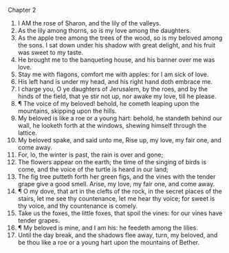 

Chapter 2

1. I AM the rose of Sharon, and the lily of the valleys.
2. As the lily among thorns, so is my love among the daughters.
3. As the apple tree among the trees of the wood, so is my beloved among the sons. I sat down under his shadow with great delight, and his fruit was sweet to my taste.
4. He brought me to the banqueting house, and his banner over me was love.
5. Stay me with flagons, comfort me with apples: for I am sick of love.
6. His left hand is under my head, and his right hand doth embrace me.
7. I charge you, O ye daughters of Jerusalem, by the roes, and by the hinds of the field, that ye stir not up, nor awake my love, till he please.
8. ¶ The voice of my beloved! behold, he cometh leaping upon the mountains, skipping upon the hills.
9. My beloved is like a roe or a young hart: behold, he standeth behind our wall, he looketh forth at the windows, shewing himself through the lattice.
10. My beloved spake, and said unto me, Rise up, my love, my fair one, and come away.
11. For, lo, the winter is past, the rain is over and gone;
12. The flowers appear on the earth; the time of the singing of birds is come, and the voice of the turtle is heard in our land;
13. The fig tree putteth forth her green figs, and the vines with the tender grape give a good smell. Arise, my love, my fair one, and come away.
14. ¶ O my dove, that art in the clefts of the rock, in the secret places of the stairs, let me see thy countenance, let me hear thy voice; for sweet is thy voice, and thy countenance is comely.
15. Take us the foxes, the little foxes, that spoil the vines: for our vines have tender grapes.
16. ¶ My beloved is mine, and I am his: he feedeth among the lilies.
17. Until the day break, and the shadows flee away, turn, my beloved, and be thou like a roe or a young hart upon the mountains of Bether.
